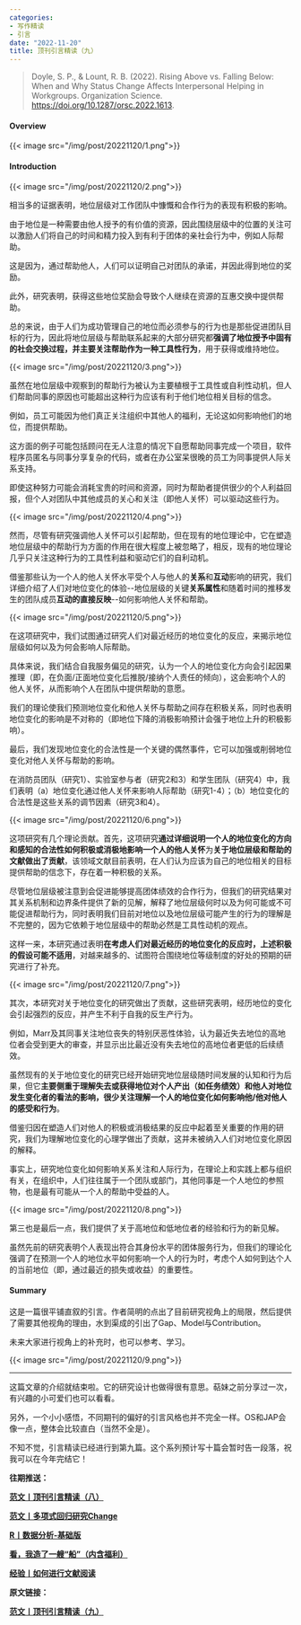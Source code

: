 ```yaml
---
categories:
- 写作精读
- 引言
date: "2022-11-20"
title: 顶刊引言精读（九）
---
```


> Doyle, S. P., & Lount, R. B. (2022). Rising Above vs. Falling Below: When and Why Status Change Affects Interpersonal Helping in Workgroups. Organization Science. https://doi.org/10.1287/orsc.2022.1613.

<!--more-->

#### Overview

{{< image src="/img/post/20221120/1.png">}}

#### Introduction

{{< image src="/img/post/20221120/2.png">}}


相当多的证据表明，地位层级对工作团队中慷慨和合作行为的表现有积极的影响。

由于地位是一种需要由他人授予的有价值的资源，因此围绕层级中的位置的关注可以激励人们将自己的时间和精力投入到有利于团体的亲社会行为中，例如人际帮助。

这是因为，通过帮助他人，人们可以证明自己对团队的承诺，并因此得到地位的奖励。

此外，研究表明，获得这些地位奖励会导致个人继续在资源的互惠交换中提供帮助。

总的来说，由于人们为成功管理自己的地位而必须参与的行为也是那些促进团队目标的行为，因此将地位层级与帮助联系起来的大部分研究都**强调了地位授予中固有的社会交换过程，并主要关注帮助作为一种工具性行为**，用于获得或维持地位。

{{< image src="/img/post/20221120/3.png">}}

虽然在地位层级中观察到的帮助行为被认为主要植根于工具性或自利性动机，但人们帮助同事的原因也可能超出这种行为应该有利于他们地位相关目标的信念。

例如，员工可能因为他们真正关注组织中其他人的福利，无论这如何影响他们的地位，而提供帮助。

这方面的例子可能包括顾问在无人注意的情况下自愿帮助同事完成一个项目，软件程序员匿名与同事分享复杂的代码，或者在办公室呆很晚的员工为同事提供人际关系支持。

即使这种努力可能会消耗宝贵的时间和资源，同时为帮助者提供很少的个人利益回报，但个人对团队中其他成员的关心和关注（即他人关怀）可以驱动这些行为。

{{< image src="/img/post/20221120/4.png">}}

然而，尽管有研究强调他人关怀可以引起帮助，但在现有的地位理论中，它在塑造地位层级中的帮助行为方面的作用在很大程度上被忽略了，相反，现有的地位理论几乎只关注这种行为的工具性利益和驱动它们的自利动机。

借鉴那些认为一个人的他人关怀水平受个人与他人的**关系**和**互动**影响的研究，我们详细介绍了人们对地位变化的体验--地位层级的关键**关系属性**和随着时间的推移发生的团队成员**互动的直接反映**--如何影响他人关怀和帮助。

{{< image src="/img/post/20221120/5.png">}}

在这项研究中，我们试图通过研究人们对最近经历的地位变化的反应，来揭示地位层级如何以及为何会影响人际帮助。

具体来说，我们结合自我服务偏见的研究，认为一个人的地位变化方向会引起因果推理（即，在负面/正面地位变化后推脱/接纳个人责任的倾向），这会影响个人的他人关怀，从而影响个人在团队中提供帮助的意愿。

我们的理论使我们预测地位变化和他人关怀与帮助之间存在积极关系，同时也表明地位变化的影响是不对称的（即地位下降的消极影响预计会强于地位上升的积极影响）。

最后，我们发现地位变化的合法性是一个关键的偶然事件，它可以加强或削弱地位变化对他人关怀与帮助的影响。

在消防员团队（研究1）、实验室参与者（研究2和3）和学生团队（研究4）中，我们表明（a）地位变化通过他人关怀来影响人际帮助（研究1-4）；（b）地位变化的合法性是这些关系的调节因素（研究3和4）。

{{< image src="/img/post/20221120/6.png">}}

这项研究有几个理论贡献。首先，这项研究**通过详细说明一个人的地位变化的方向和感知的合法性如何积极或消极地影响一个人的他人关怀**为**关于地位层级和帮助的文献做出了贡献**，该领域文献目前表明，在人们认为应该为自己的地位相关的目标提供帮助的信念下，存在着一种积极的关系。

尽管地位层级被注意到会促进能够提高团体绩效的合作行为，但我们的研究结果对其关系机制和边界条件提供了新的见解，解释了地位层级何时以及为何可能或不可能促进帮助行为，同时表明我们目前对地位以及地位层级可能产生的行为的理解是不完整的，因为它依赖于地位层级中的帮助必然是工具性动机的观点。

这样一来，本研究通过表明**在考虑人们对最近经历的地位变化的反应时，上述积极的假设可能不适用**，对越来越多的、试图符合围绕地位等级制度的好处的预期的研究进行了补充。

{{< image src="/img/post/20221120/7.png">}}

其次，本研究对关于地位变化的研究做出了贡献，这些研究表明，经历地位的变化会引起强烈的反应，并产生不利于自我的反生产行为。

例如，Marr及其同事关注地位丧失的特别厌恶性体验，认为最近失去地位的高地位者会受到更大的审查，并显示出比最近没有失去地位的高地位者更低的后续绩效。

虽然现有的关于地位变化的研究已经开始研究地位层级随时间发展的认知和行为后果，但它**主要侧重于理解失去或获得地位对个人产出（如任务绩效）和他人对地位发生变化者的看法的影响，很少关注理解一个人的地位变化如何影响他/他对他人的感受和行为**。

借鉴归因在塑造人们对他人的积极或消极结果的反应中起着至关重要的作用的研究，我们为理解地位变化的心理学做出了贡献，这并未被纳入人们对地位变化原因的解释。

事实上，研究地位变化如何影响关系关注和人际行为，在理论上和实践上都与组织有关，在组织中，人们往往属于一个团队或部门，其他同事是一个人地位的参照物，也是最有可能从一个人的帮助中受益的人。

{{< image src="/img/post/20221120/8.png">}}

第三也是最后一点，我们提供了关于高地位和低地位者的经验和行为的新见解。

虽然先前的研究表明个人表现出符合其身份水平的团体服务行为，但我们的理论化强调了在预测一个人的地位水平如何影响一个人的行为时，考虑个人如何到达个人的当前地位（即，通过最近的损失或收益）的重要性。

#### Summary

这是一篇很平铺直叙的引言。作者简明的点出了目前研究视角上的局限，然后提供了需要其他视角的理由，水到渠成的引出了Gap、Model与Contribution。

未来大家进行视角上的补充时，也可以参考、学习。

{{< image src="/img/post/20221120/9.png">}}

---

这篇文章的介绍就结束啦。它的研究设计也做得很有意思。萜妹之前分享过一次，有兴趣的小可爱们也可以看看。

另外，一个小小感悟，不同期刊的偏好的引言风格也并不完全一样。OS和JAP会像一点，整体会比较直白（当然不全是）。

不知不觉，引言精读已经进行到第九篇。这个系列预计写十篇会暂时告一段落，祝我可以在今年完结它！

**往期推送：**

**[范文丨顶刊引言精读（八）](https://mp.weixin.qq.com/s?__biz=MzIwMDk1OTM2OQ==&mid=2247487571&idx=1&sn=677af6156f30ae1082f05432009a3741&chksm=96f464b5a183eda3bc50c5ef7c762cb1fc84e4d5135d4d3cebe6fbf061ed7a7f7e25422f57ff&token=1897272759&lang=zh_CN#rd)**

**[范文丨多项式回归研究Change](https://mp.weixin.qq.com/s?__biz=MzIwMDk1OTM2OQ==&mid=2247487522&idx=1&sn=b9048533c716617fbfe4c1730ef83ac0&chksm=96f464c4a183edd2dc0792fbb0ad5e83c59b2e3658897a4472e275d3951a3b1ebee228d6616c&token=31161339&lang=zh_CN#rd)**

**[R丨数据分析-基础版](https://mp.weixin.qq.com/s?__biz=MzIwMDk1OTM2OQ==&mid=2247487615&idx=1&sn=1bb580d5076098680606970eaeeedf34&chksm=96f46499a183ed8f7a238aceaf70d35e6ef6ef3eebdfe14bc8222b4e4e010a8ac7a30e23f0f5&token=1897272759&lang=zh_CN#rd)**

**[看，我造了一艘“船”（内含福利）](https://mp.weixin.qq.com/s?__biz=MzIwMDk1OTM2OQ==&mid=2247487466&idx=1&sn=95687a96c0ac852fd956148bb8ca21f6&chksm=96f47b0ca183f21a75118684845a55236536fff12d60f6f11286d82896f679665f0154b2d069&token=428852987&lang=zh_CN#rd)**

**[经验丨如何进行文献阅读](https://mp.weixin.qq.com/s?__biz=MzIwMDk1OTM2OQ==&mid=2247487355&idx=1&sn=8b7d29da8724e5b54455fbc1bbab0d6c&chksm=96f47b9da183f28b6beabad99e938907dd7a43fa2821bc2543266206acc93cbcdef60664b80c&token=428852987&lang=zh_CN#rd)**

**原文链接：**

**[范文丨顶刊引言精读（九）](https://mp.weixin.qq.com/s?__biz=MzIwMDk1OTM2OQ==&mid=2247487655&idx=1&sn=a5e4a1ad7057c991a843174d3dfdef01&chksm=96f46441a183ed57778b031564cfbd91935119fea0eb059ef000c666e37b8093319c5af9daec&token=31161339&lang=zh_CN#rd)** 